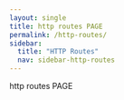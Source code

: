 ```yaml
---
layout: single
title: http routes PAGE
permalink: /http-routes/
sidebar:
  title: "HTTP Routes"
  nav: sidebar-http-routes
---
```


http routes PAGE
